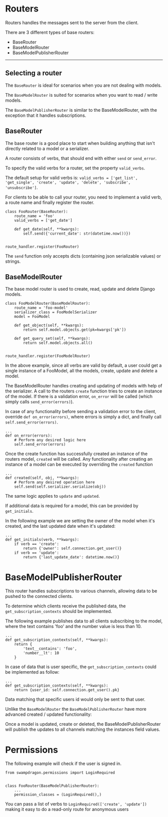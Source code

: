 # Routers

Routers handles the messages sent to the server from the client.

There are 3 different types of base routers:

+  BaseRouter
+  BaseModelRouter
+  BaseModelPublisherRouter

------


## Selecting a router

The ```BaseRouter``` is ideal for scenarios when you are not dealing with models.

The ```BaseModelRouter``` is suited for scenarios when you want to read / write models.

The ```BaseModelPublisherRouter``` is similar to the BaseModelRouter, with the exception that it handles 
subscriptions. 


## BaseRouter

The base router is a good place to start when building anything that isn't directly related to a model or a serializer.

A router consists of verbs, that should end with either ```send``` or ```send_error```.

To specify the valid verbs for a router, set the property ```valid_verbs```.

The default setup for valid verbs is: ```valid_verbs = ['get_list', 'get_single', 'create', 'update', 'delete', 'subscribe', 'unsubscribe']```.

For clients to be able to call your router, you need to implement a valid verb, a route name and finally register the router.

    class FooRouter(BaseRouter):
        route_name = 'foo'
        valid_verbs = ['get_date']
    
        def get_date(self, **kwargs):
            self.send({'current_date': str(datetime.now())})
                    
            
    route_handler.register(FooRouter)
    

The ```send``` function only accepts dicts (containing json serializable values) or strings.


## BaseModelRouter

The base model router is used to create, read, update and delete Django models.

    class FooModelRouter(BaseModelRouter):
        route_name = 'foo-model'
        serializer_class = FooModelSerializer
        model = FooModel
    
        def get_object(self, **kwargs):
            return self.model.objects.get(pk=kwargs['pk'])
    
        def get_query_set(self, **kwargs):
            return self.model.objects.all()
    
    
    route_handler.register(FooModelRouter)

In the above example, since all verbs are valid by default, a user could get a single instance of a FooModel, 
all the models, create, update and delete a model.

The BaseModelRouter handles creating and updating of models with help of the serializer.
A call to the routers ```create``` function tries to create an instance of the model. 
If there is a validation error, ```on_error``` will be called (which simply calls ```send_error(errors)```).

In case of any functionality before sending a validation error to the client, override ```def on_error(errors)```, where
errors is simply a dict, and finally call ```self.send_error(errors)```.

    ...
    def on_error(errors):
        # Perform any desired logic here
        self.send_error(errors)

Once the create function has successfully created an instance of the routers model, ```created``` will be called.
Any functionality after creating an instance of a model can be executed by overriding the ```created``` function

    ...
    def created(self, obj, **kwargs):
        # Perform any desired operation here
        self.send(self.serializer.serialize(obj))
        
The same logic applies to ```update``` and ```updated```.


If additional data is required for a model, this can be provided by ```get_initials```.

In the following example we are setting the owner of the model when it's created, and the last updated date when it's
updated:

    ...
    def get_initials(verb, **kwargs):
        if verb == 'create':
            return {'owner': self.connection.get_user()}
        if verb == 'update':
            return {'last_update_date': datetime.now()}


# BaseModelPublisherRouter

This router handles subscriptions to various channels, allowing data to be pushed to the connected clients.

To determine which clients receive the published data, the ```get_subscription_contexts``` should be implemented.

The following example publishes data to all clients subscribing to the model, where the text contains 'foo' and the 
number value is less than 10. 

    ...
    def get_subscription_contexts(self, **kwargs):
        return {
            'text__contains': 'foo',
            'number__lt': 10
        }
   
In case of data that is user specific, the ```get_subscription_contexts``` could be implemented as follow:

    ...
    def get_subscription_contexts(self, **kwargs):
        return {user_id: self.connection.get_user().pk}
        
Data matching that specific users id would only be sent to that user.

Unlike the ```BaseModelRouter``` the ```BaseModelPublisherRouter``` have more advanced created / updated
functionality:

Once a model is updated, create or deleted, the BaseModelPublisherRouter will publish the updates to all
channels matching the instances field values.


# Permissions

The following example will check if the user is signed in.

    from swampdragon.permissions import LoginRequired


    class FooRouter(BaseModelPublisherRouter):
        ...
        permission_classes = (LoginRequired(),)
        

You can pass a list of verbs to ```LoginRequired(['create', 'update'])``` making it easy to do a read-only route
for anonymous users
